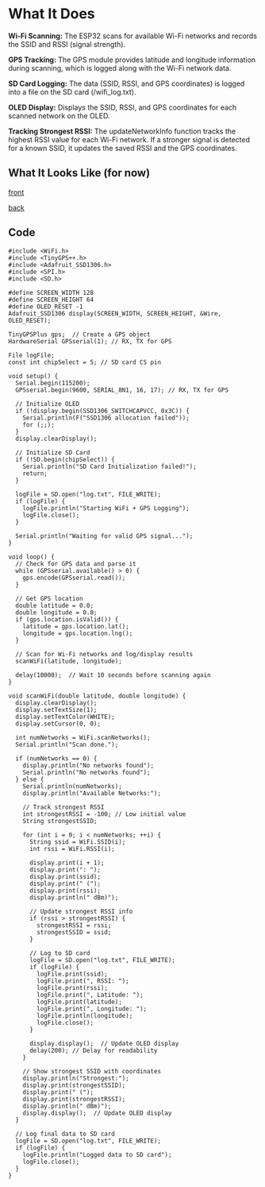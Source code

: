 # What It Does

**Wi-Fi Scanning:** The ESP32 scans for available Wi-Fi networks and records the SSID and RSSI (signal strength).

**GPS Tracking:** The GPS module provides latitude and longitude information during scanning, which is logged along with the Wi-Fi network data.

**SD Card Logging:** The data (SSID, RSSI, and GPS coordinates) is logged into a file on the SD card (/wifi_log.txt).

**OLED Display:** Displays the SSID, RSSI, and GPS coordinates for each scanned network on the OLED.

**Tracking Strongest RSSI:** The updateNetworkInfo function tracks the highest RSSI value for each Wi-Fi network. If a stronger signal is detected for a known SSID, it updates the saved RSSI and the GPS coordinates.

## What It Looks Like (for now)

[front](https://github.com/megaBC333/GPSniffer/blob/main/front.jpg)

[back](https://github.com/megaBC333/GPSniffer/blob/main/back.jpg)

## Code

```
#include <WiFi.h>
#include <TinyGPS++.h>
#include <Adafruit_SSD1306.h>
#include <SPI.h>
#include <SD.h>

#define SCREEN_WIDTH 128
#define SCREEN_HEIGHT 64
#define OLED_RESET -1
Adafruit_SSD1306 display(SCREEN_WIDTH, SCREEN_HEIGHT, &Wire, OLED_RESET);

TinyGPSPlus gps;  // Create a GPS object
HardwareSerial GPSserial(1); // RX, TX for GPS

File logFile;
const int chipSelect = 5; // SD card CS pin

void setup() {
  Serial.begin(115200);
  GPSserial.begin(9600, SERIAL_8N1, 16, 17); // RX, TX for GPS
  
  // Initialize OLED
  if (!display.begin(SSD1306_SWITCHCAPVCC, 0x3C)) {
    Serial.println(F("SSD1306 allocation failed"));
    for (;;);
  }
  display.clearDisplay();
  
  // Initialize SD Card
  if (!SD.begin(chipSelect)) {
    Serial.println("SD Card Initialization failed!");
    return;
  }
  
  logFile = SD.open("log.txt", FILE_WRITE);
  if (logFile) {
    logFile.println("Starting WiFi + GPS Logging");
    logFile.close();
  }
  
  Serial.println("Waiting for valid GPS signal...");
}

void loop() {
  // Check for GPS data and parse it
  while (GPSserial.available() > 0) {
    gps.encode(GPSserial.read());
  }

  // Get GPS location
  double latitude = 0.0;
  double longitude = 0.0;
  if (gps.location.isValid()) {
    latitude = gps.location.lat();
    longitude = gps.location.lng();
  }

  // Scan for Wi-Fi networks and log/display results
  scanWiFi(latitude, longitude);

  delay(10000);  // Wait 10 seconds before scanning again
}

void scanWiFi(double latitude, double longitude) {
  display.clearDisplay();
  display.setTextSize(1);
  display.setTextColor(WHITE);
  display.setCursor(0, 0);
  
  int numNetworks = WiFi.scanNetworks();
  Serial.println("Scan done.");
  
  if (numNetworks == 0) {
    display.println("No networks found");
    Serial.println("No networks found");
  } else {
    Serial.println(numNetworks);
    display.println("Available Networks:");
    
    // Track strongest RSSI
    int strongestRSSI = -100; // Low initial value
    String strongestSSID;

    for (int i = 0; i < numNetworks; ++i) {
      String ssid = WiFi.SSID(i);
      int rssi = WiFi.RSSI(i);
      
      display.print(i + 1);
      display.print(": ");
      display.print(ssid);
      display.print(" (");
      display.print(rssi);
      display.println(" dBm)");
      
      // Update strongest RSSI info
      if (rssi > strongestRSSI) {
        strongestRSSI = rssi;
        strongestSSID = ssid;
      }

      // Log to SD card
      logFile = SD.open("log.txt", FILE_WRITE);
      if (logFile) {
        logFile.print(ssid);
        logFile.print(", RSSI: ");
        logFile.print(rssi);
        logFile.print(", Latitude: ");
        logFile.print(latitude);
        logFile.print(", Longitude: ");
        logFile.println(longitude);
        logFile.close();
      }

      display.display();  // Update OLED display
      delay(200); // Delay for readability
    }
    
    // Show strongest SSID with coordinates
    display.println("Strongest:");
    display.print(strongestSSID);
    display.print(" (");
    display.print(strongestRSSI);
    display.println(" dBm)");
    display.display();  // Update OLED display
  }

  // Log final data to SD card
  logFile = SD.open("log.txt", FILE_WRITE);
  if (logFile) {
    logFile.println("Logged data to SD card");
    logFile.close();
  }
}
